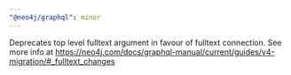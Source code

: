 ```yaml
---
"@neo4j/graphql": minor
---
```


Deprecates top level fulltext argument in favour of fulltext connection. See more info at https://neo4j.com/docs/graphql-manual/current/guides/v4-migration/#_fulltext_changes
